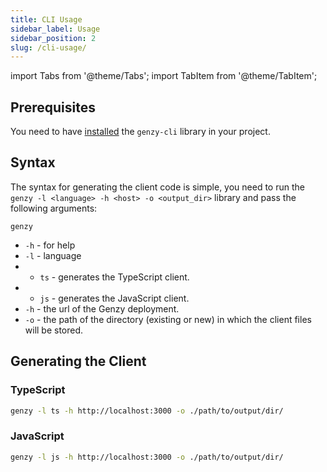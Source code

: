 ```yaml
---
title: CLI Usage
sidebar_label: Usage
sidebar_position: 2
slug: /cli-usage/
---
```


import Tabs from '@theme/Tabs';
import TabItem from '@theme/TabItem';

## Prerequisites

You need to have [installed](cli-installation.md) the `genzy-cli` library in your project.

## Syntax

The syntax for generating the client code is simple, you need to run the `genzy -l <language> -h <host> -o <output_dir>` library and pass the following arguments:

`genzy`
- `-h` - for help
- `-l` - language
- - `ts` - generates the TypeScript client.
- - `js` - generates the JavaScript client.
- `-h` - the url of the Genzy deployment.
- `-o` - the path of the directory (existing or new) in which the client files will be stored.

## Generating the Client

### TypeScript

```sh
genzy -l ts -h http://localhost:3000 -o ./path/to/output/dir/
```

### JavaScript

```sh
genzy -l js -h http://localhost:3000 -o ./path/to/output/dir/
```